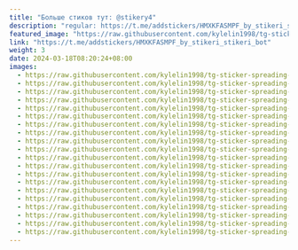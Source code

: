 ```yaml
---
title: "Больше стиков тут: @stikery4"
description: "regular: https://t.me/addstickers/HMXKFASMPF_by_stikeri_stikeri_bot"
featured_image: "https://raw.githubusercontent.com/kylelin1998/tg-sticker-spreading-worldwide-images/main/img/3563067b-1326-4b29-8b65-29aa0d0a38d5.jpg"
link: "https://t.me/addstickers/HMXKFASMPF_by_stikeri_stikeri_bot"
weight: 3
date: 2024-03-18T08:20:24+08:00
images:
  - https://raw.githubusercontent.com/kylelin1998/tg-sticker-spreading-worldwide-images/main/img/3563067b-1326-4b29-8b65-29aa0d0a38d5.jpg
  - https://raw.githubusercontent.com/kylelin1998/tg-sticker-spreading-worldwide-images/main/img/b687184a-c50b-41e8-adcd-0d5141d7e606.jpg
  - https://raw.githubusercontent.com/kylelin1998/tg-sticker-spreading-worldwide-images/main/img/e6fa0d67-4166-48e9-a315-4a0fa0575dd2.jpg
  - https://raw.githubusercontent.com/kylelin1998/tg-sticker-spreading-worldwide-images/main/img/c60a4fe5-27aa-466e-843c-e565a999fd1e.jpg
  - https://raw.githubusercontent.com/kylelin1998/tg-sticker-spreading-worldwide-images/main/img/84b8ca55-9e45-4cc2-b453-1f30d5a1887c.jpg
  - https://raw.githubusercontent.com/kylelin1998/tg-sticker-spreading-worldwide-images/main/img/cd257794-5ff8-4497-b3f4-7014cdc0ba7d.jpg
  - https://raw.githubusercontent.com/kylelin1998/tg-sticker-spreading-worldwide-images/main/img/92372574-8d59-4bff-a0d4-43874bf3c134.jpg
  - https://raw.githubusercontent.com/kylelin1998/tg-sticker-spreading-worldwide-images/main/img/7cfa8b68-9f24-4117-bd70-c0a3c8d4a861.jpg
  - https://raw.githubusercontent.com/kylelin1998/tg-sticker-spreading-worldwide-images/main/img/8da98424-83f2-4028-aa30-19f01ea5d533.jpg
  - https://raw.githubusercontent.com/kylelin1998/tg-sticker-spreading-worldwide-images/main/img/0ad5347f-7563-4532-93da-ed6595b3df3b.jpg
  - https://raw.githubusercontent.com/kylelin1998/tg-sticker-spreading-worldwide-images/main/img/dc45a738-10c3-4f0e-91d9-a57386ad5666.jpg
  - https://raw.githubusercontent.com/kylelin1998/tg-sticker-spreading-worldwide-images/main/img/2d95219f-2402-4098-9060-ac051dc68ba7.jpg
  - https://raw.githubusercontent.com/kylelin1998/tg-sticker-spreading-worldwide-images/main/img/424a0b05-bce2-4682-9cd9-0097e1151a4f.jpg
  - https://raw.githubusercontent.com/kylelin1998/tg-sticker-spreading-worldwide-images/main/img/6369db74-3f60-4479-942d-f40984c14472.jpg
  - https://raw.githubusercontent.com/kylelin1998/tg-sticker-spreading-worldwide-images/main/img/633d262a-a66b-444c-92d0-444debf087a8.jpg
  - https://raw.githubusercontent.com/kylelin1998/tg-sticker-spreading-worldwide-images/main/img/5d7c16aa-b1e9-46d8-bb88-d623e71e214f.jpg
  - https://raw.githubusercontent.com/kylelin1998/tg-sticker-spreading-worldwide-images/main/img/6a8028d4-ae17-49f2-b2db-5c2c7a562cf3.jpg
  - https://raw.githubusercontent.com/kylelin1998/tg-sticker-spreading-worldwide-images/main/img/9c6ddc63-ce77-4b15-ba46-af2708f321ec.jpg
  - https://raw.githubusercontent.com/kylelin1998/tg-sticker-spreading-worldwide-images/main/img/ed815d3b-4b79-45ec-a425-6cbf020dabc7.jpg
  - https://raw.githubusercontent.com/kylelin1998/tg-sticker-spreading-worldwide-images/main/img/e916c34b-d65b-4482-bc7b-42b8aaf3fe8f.jpg
---
```

